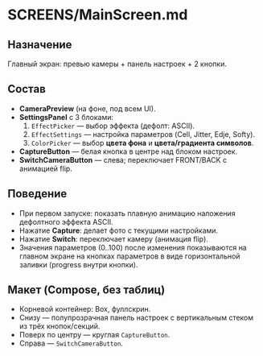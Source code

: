 # SCREENS/MainScreen.md
## Назначение
Главный экран: превью камеры + панель настроек + 2 кнопки.

## Состав
- **CameraPreview** (на фоне, под всем UI).
- **SettingsPanel** с 3 блоками:
  1) `EffectPicker` — выбор эффекта (дефолт: ASCII).
  2) `EffectSettings` — настройка параметров (Cell, Jitter, Edje, Softy).
  3) `ColorPicker` — выбор **цвета фона** и **цвета/градиента символов**.
- **CaptureButton** — белая кнопка в центре над блоком настроек.
- **SwitchCameraButton** — слева; переключает FRONT/BACK с анимацией flip.

## Поведение
- При первом запуске: показать плавную анимацию наложения дефолтного эффекта ASCII.
- Нажатие **Capture**: делает фото с текущими настройками.
- Нажатие **Switch**: переключает камеру (анимация flip).
- Значения параметров (0..100) после изменения показываются на главном экране на кнопках параметров в виде горизонтальной заливки (progress внутри кнопки).

## Макет (Compose, без таблиц)
- Корневой контейнер: Box, фуллскрин.
- Снизу — полупрозрачная панель настроек с вертикальным стеком из трёх кнопок/секций.
- Поверх по центру — круглая `CaptureButton`.
- Справа — `SwitchCameraButton`.
